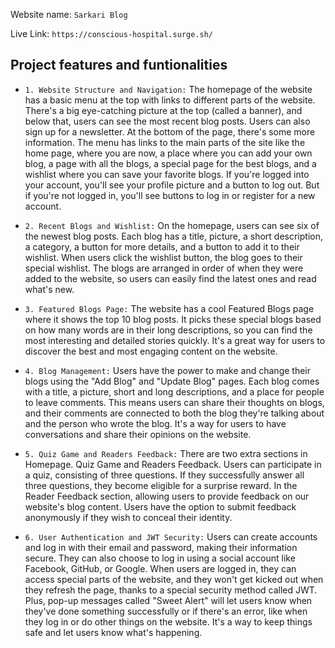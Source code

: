 Website name: `Sarkari Blog`

Live Link: `https://conscious-hospital.surge.sh/`

##  Project features and funtionalities 

- `1. Website Structure and Navigation:`
The homepage of the website has a basic menu at the top with links to different parts of the website. There's a big eye-catching picture at the top (called a banner), and below that, users can see the most recent blog posts. Users can also sign up for a newsletter. At the bottom of the page, there's some more information. The menu has links to the main parts of the site like the home page, where you are now, a place where you can add your own blog, a page with all the blogs, a special page for the best blogs, and a wishlist where you can save your favorite blogs. If you're logged into your account, you'll see your profile picture and a button to log out. But if you're not logged in, you'll see buttons to log in or register for a new account.

- `2. Recent Blogs and Wishlist:`
On the homepage, users can see six of the newest blog posts. Each blog has a title, picture, a short description, a category, a button for more details, and a button to add it to their wishlist. When users click the wishlist button, the blog goes to their special wishlist. The blogs are arranged in order of when they were added to the website, so users can easily find the latest ones and read what's new.

- `3. Featured Blogs Page:`
The website has a cool Featured Blogs page where it shows the top 10 blog posts. It picks these special blogs based on how many words are in their long descriptions, so you can find the most interesting and detailed stories quickly. It's a great way for users to discover the best and most engaging content on the website.

- `4. Blog Management:`
Users have the power to make and change their blogs using the "Add Blog" and "Update Blog" pages. Each blog comes with a title, a picture, short and long descriptions, and a place for people to leave comments. This means users can share their thoughts on blogs, and their comments are connected to both the blog they're talking about and the person who wrote the blog. It's a way for users to have conversations and share their opinions on the website.

- `5. Quiz Game and Readers Feedback:`
There are two extra sections in Homepage. Quiz Game and Readers Feedback. Users can participate in a quiz, consisting of three questions. If they successfully answer all three questions, they become eligible for a surprise reward. In the Reader Feedback section, allowing users to provide feedback on our website's blog content. Users have the option to submit feedback anonymously if they wish to conceal their identity.

- `6. User Authentication and JWT Security:`
Users can create accounts and log in with their email and password, making their information secure. They can also choose to log in using a social account like Facebook, GitHub, or Google. When users are logged in, they can access special parts of the website, and they won't get kicked out when they refresh the page, thanks to a special security method called JWT. Plus, pop-up messages called "Sweet Alert" will let users know when they've done something successfully or if there's an error, like when they log in or do other things on the website. It's a way to keep things safe and let users know what's happening.


